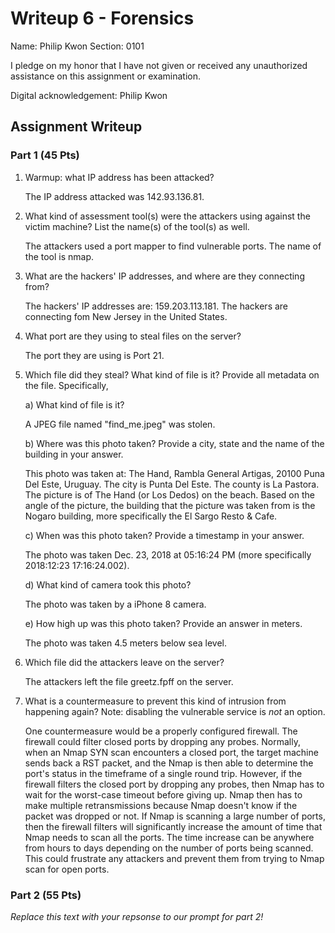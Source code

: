 # Writeup 6 - Forensics

Name: Philip Kwon
Section: 0101

I pledge on my honor that I have not given or received any unauthorized assistance on this assignment or examination.

Digital acknowledgement: Philip Kwon

## Assignment Writeup

### Part 1 (45 Pts)

1. Warmup: what IP address has been attacked?

	The IP address attacked was 142.93.136.81.

2. What kind of assessment tool(s) were the attackers using against the victim machine? List the name(s) of the tool(s) as well.

	The attackers used a port mapper to find vulnerable ports. The name of the tool is nmap.

3. What are the hackers' IP addresses, and where are they connecting from?

	The hackers' IP addresses are: 159.203.113.181. The hackers are connecting fom New Jersey in the United States.

4. What port are they using to steal files on the server?

	The port they are using is Port 21.

5. Which file did they steal? What kind of file is it? Provide all metadata on the file. Specifically,

    a) What kind of file is it?

	A JPEG file named "find_me.jpeg" was stolen.

    b) Where was this photo taken? Provide a city, state and the name of the building in your answer.

	This photo was taken at: The Hand, Rambla General Artigas, 20100 Puna Del Este, Uruguay. The city is Punta Del Este. The county is La Pastora. The picture is of The Hand (or Los Dedos) on the beach. Based on the angle of the picture, the building that the picture was taken from is the Nogaro building, more specifically the El Sargo Resto & Cafe.

    c) When was this photo taken? Provide a timestamp in your answer.

	The photo was taken Dec. 23, 2018 at 05:16:24 PM (more specifically 2018:12:23 17:16:24.002).

    d) What kind of camera took this photo?

	The photo was taken by a iPhone 8 camera.

    e) How high up was this photo taken? Provide an answer in meters.

	The photo was taken 4.5 meters below sea level.

6. Which file did the attackers leave on the server?

	The attackers left the file greetz.fpff on the server.

7. What is a countermeasure to prevent this kind of intrusion from happening again? Note: disabling the vulnerable service is *not* an option.

	One countermeasure would be a properly configured firewall. The firewall could filter closed ports by dropping any probes. Normally, when an Nmap SYN scan encounters a closed port, the target machine sends back a RST packet, and the Nmap is then able to determine the port's status in the timeframe of a single round trip. However, if the firewall filters the closed port by dropping any probes, then Nmap has to wait for the worst-case timeout before giving up. Nmap then has to make multiple retransmissions because Nmap doesn't know if the packet was dropped or not. If Nmap is scanning a large number of ports, then the firewall filters will significantly increase the amount of time that Nmap needs to scan all the ports. The time increase can be anywhere from hours to days depending on the number of ports being scanned. This could frustrate any attackers and prevent them from trying to Nmap scan for open ports.

### Part 2 (55 Pts)

*Replace this text with your repsonse to our prompt for part 2!*
